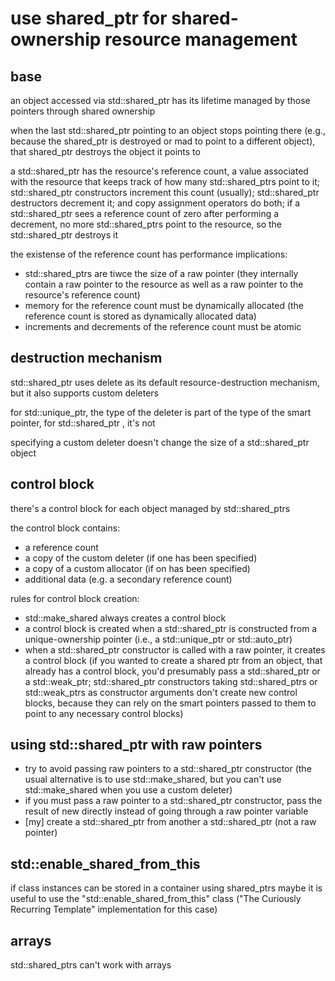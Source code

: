 use shared_ptr for shared-ownership resource management
=======================================================

base
----

an object accessed via std::shared_ptr has its lifetime managed 
by those pointers through shared ownership

when the last std::shared_ptr pointing to an object stops pointing
there (e.g., because the shared_ptr is destroyed or mad to point to
a different object), that shared_ptr destroys the object
it points to

a std::shared_ptr has the resource's reference count, a value
associated with the resource that keeps track of how many
std::shared_ptrs point to it;
std::shared_ptr constructors increment this count (usually);
std::shared_ptr destructors decrement it;
and copy assignment operators do both;
if a std::shared_ptr sees a reference count of zero
after performing a decrement, no more std::shared_ptrs point to 
the resource, so the std::shared_ptr destroys it

the existense of the reference count has performance implications:
* std::shared_ptrs are tiwce the size of a raw pointer
  (they internally contain a raw pointer to the resource as well
   as a raw pointer to the resource's reference count)
* memory for the reference count must be dynamically allocated
  (the reference count is stored as dynamically allocated data)
* increments and decrements of the reference count must be atomic


destruction mechanism
---------------------

std::shared_ptr uses delete as its default resource-destruction 
mechanism, but it also supports custom deleters

for std::unique_ptr, the type of the deleter is part of the type 
of the smart pointer, for std::shared_ptr , it's not

specifying a custom deleter doesn't change the size of a
std::shared_ptr object


control block
-------------

there's a control block for each object managed by std::shared_ptrs

the control block contains:
* a reference count
* a copy of the custom deleter (if one has been specified)
* a copy of a custom allocator (if on has been specified)
* additional data (e.g. a secondary reference count)
 
rules for control block creation:
* std::make_shared always creates a control block
* a control block is created when a std::shared_ptr is constructed
  from a unique-ownership pointer 
  (i.e., a std::unique_ptr or std::auto_ptr)
* when a std::shared_ptr constructor is called with a raw pointer,
  it creates a control block
  (if you wanted to create a shared ptr from an object,
   that already has a control block, you'd presumably pass
   a std::shared_ptr or a std::weak_ptr;
   std::shared_ptr constructors taking std::shared_ptrs 
   or std::weak_ptrs as constructor arguments don't create 
   new control blocks, because they can rely on the smart pointers
   passed to them to point to any necessary control blocks)


using std::shared_ptr with raw pointers
---------------------------------------

* try to avoid passing raw pointers to a std::shared_ptr constructor
  (the usual alternative is to use std::make_shared,
   but you can't use std::make_shared when you use a custom deleter)
* if you must pass a raw pointer to a std::shared_ptr constructor,
  pass the result of new directly instead of going through 
  a raw pointer variable
* [my] create a std::shared_ptr from another a std::shared_ptr 
  (not a raw pointer)
 

std::enable_shared_from_this
----------------------------

if class instances can be stored in a container using shared_ptrs
maybe it is useful to use the "std::enable_shared_from_this" class
("The Curiously Recurring Template" implementation for this case)


arrays
------

std::shared_ptrs can't work with arrays
 

